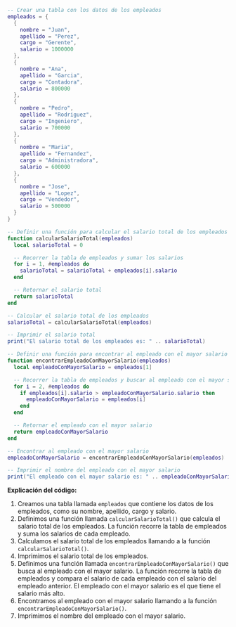 ```lua
-- Crear una tabla con los datos de los empleados
empleados = {
  {
    nombre = "Juan",
    apellido = "Perez",
    cargo = "Gerente",
    salario = 1000000
  },
  {
    nombre = "Ana",
    apellido = "Garcia",
    cargo = "Contadora",
    salario = 800000
  },
  {
    nombre = "Pedro",
    apellido = "Rodriguez",
    cargo = "Ingeniero",
    salario = 700000
  },
  {
    nombre = "Maria",
    apellido = "Fernandez",
    cargo = "Administradora",
    salario = 600000
  },
  {
    nombre = "Jose",
    apellido = "Lopez",
    cargo = "Vendedor",
    salario = 500000
  }
}

-- Definir una función para calcular el salario total de los empleados
function calcularSalarioTotal(empleados)
  local salarioTotal = 0

  -- Recorrer la tabla de empleados y sumar los salarios
  for i = 1, #empleados do
    salarioTotal = salarioTotal + empleados[i].salario
  end

  -- Retornar el salario total
  return salarioTotal
end

-- Calcular el salario total de los empleados
salarioTotal = calcularSalarioTotal(empleados)

-- Imprimir el salario total
print("El salario total de los empleados es: " .. salarioTotal)

-- Definir una función para encontrar al empleado con el mayor salario
function encontrarEmpleadoConMayorSalario(empleados)
  local empleadoConMayorSalario = empleados[1]

  -- Recorrer la tabla de empleados y buscar al empleado con el mayor salario
  for i = 2, #empleados do
    if empleados[i].salario > empleadoConMayorSalario.salario then
      empleadoConMayorSalario = empleados[i]
    end
  end

  -- Retornar el empleado con el mayor salario
  return empleadoConMayorSalario
end

-- Encontrar al empleado con el mayor salario
empleadoConMayorSalario = encontrarEmpleadoConMayorSalario(empleados)

-- Imprimir el nombre del empleado con el mayor salario
print("El empleado con el mayor salario es: " .. empleadoConMayorSalario.nombre .. " " .. empleadoConMayorSalario.apellido)

```

**Explicación del código:**

1. Creamos una tabla llamada `empleados` que contiene los datos de los empleados, como su nombre, apellido, cargo y salario.
2. Definimos una función llamada `calcularSalarioTotal()` que calcula el salario total de los empleados. La función recorre la tabla de empleados y suma los salarios de cada empleado.
3. Calculamos el salario total de los empleados llamando a la función `calcularSalarioTotal()`.
4. Imprimimos el salario total de los empleados.
5. Definimos una función llamada `encontrarEmpleadoConMayorSalario()` que busca al empleado con el mayor salario. La función recorre la tabla de empleados y compara el salario de cada empleado con el salario del empleado anterior. El empleado con el mayor salario es el que tiene el salario más alto.
6. Encontramos al empleado con el mayor salario llamando a la función `encontrarEmpleadoConMayorSalario()`.
7. Imprimimos el nombre del empleado con el mayor salario.